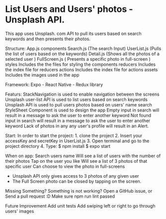 # List Users and Users' photos - Unsplash API.
This app uses Unsplash. com API to pull its users based on search keywords and then presents their photos.

Structure:
  App.js
  components
      Search.js (The search Input)
      UserList.js (Pulls the list of users based on the keywords)
      Detail.js (Shows all the photos of a selected user )
      FullScreen.js ( Presents a specific photo in full-screen )
  styles
      Includes the the files for styling the components
  reducers
      Includes the index file for reducers
  actions
      Includes the index file for actions
  assets
      Includes the images used in the app

Framework:
  Expo - React Native - Redux library

Featurs:
  StackNavigation is used to enable navigation between the screens
  Unsplash user-list API is used to list users based on search keywords
  Unsplash API is used to pull users photos based on users' name search
  StyleSheet Component is used to design the app
  Empty input in search will result in a message to ask the user to enter another keyword
  Not found input in search will result in a message to ask the user to enter another keyword
  Lack of photos in any any user's profile will result in an Alert.

Start:
  In order to start the project:
    1. clone the project
    2. Insert your accessKey and secretKey in UserList.js
    3. Open terminal and go to the project directory
    4. Type: $ npm install  $ expo start

When on app:
  Search users name
  Will see a list of users with the number of their photos
  Tap on the user you like
  Will see a list of 3 photos of that specific user
  Can choose to view the photo in full-screens
  * Unsplash API only gives access to 3 photos of any given user
  * The Full Screen photo can be closed by tapping on the screen.

Missing Something? Something is not working?
  Open a GitHub issue, or
  Send a pull request :D
  Make sure npm run lint passed

Future Improvement
  Add unit tests
  Add swiping left or right to go through users' images
